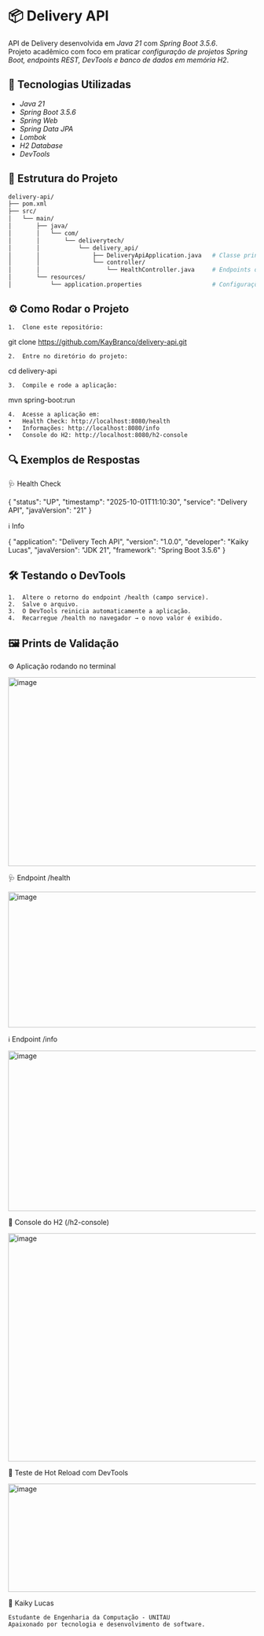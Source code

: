 # 📦 Delivery API

API de Delivery desenvolvida em *Java 21* com *Spring Boot 3.5.6*.  
Projeto acadêmico com foco em praticar *configuração de projetos Spring Boot, endpoints REST, DevTools e banco de dados em memória H2*.



## 🚀 Tecnologias Utilizadas
- *Java 21*
- *Spring Boot 3.5.6*
- *Spring Web*
- *Spring Data JPA*
- *Lombok*
- *H2 Database*
- *DevTools*



## 📂 Estrutura do Projeto

```bash
delivery-api/
├── pom.xml
├── src/
│   └── main/
│       ├── java/
│       │   └── com/
│       │       └── deliverytech/
│       │           └── delivery_api/
│       │               ├── DeliveryApiApplication.java   # Classe principal
│       │               └── controller/
│       │                   └── HealthController.java     # Endpoints de Health e Info
│       └── resources/
│           └── application.properties                    # Configurações da aplicação
```

## ⚙ Como Rodar o Projeto
	1.	Clone este repositório:

git clone https://github.com/KayBranco/delivery-api.git


	2.	Entre no diretório do projeto:

cd delivery-api


	3.	Compile e rode a aplicação:

mvn spring-boot:run


	4.	Acesse a aplicação em:
	•	Health Check: http://localhost:8080/health
	•	Informações: http://localhost:8080/info
	•	Console do H2: http://localhost:8080/h2-console


## 🔍 Exemplos de Respostas

🩺 Health Check

{
  "status": "UP",
  "timestamp": "2025-10-01T11:10:30",
  "service": "Delivery API",
  "javaVersion": "21"
}

ℹ Info

{
  "application": "Delivery Tech API",
  "version": "1.0.0",
  "developer": "Kaiky Lucas",
  "javaVersion": "JDK 21",
  "framework": "Spring Boot 3.5.6"
}

## 🛠 Testando o DevTools

	1.	Altere o retorno do endpoint /health (campo service).
	2.	Salve o arquivo.
	3.	O DevTools reinicia automaticamente a aplicação.
	4.	Recarregue /health no navegador → o novo valor é exibido.



## 🖼 Prints de Validação

⚙ Aplicação rodando no terminal

<img width="706" height="384" alt="image" src="https://github.com/user-attachments/assets/ab4b8de3-a540-4d18-9c81-2e617c2cb4ed" />


🩺 Endpoint /health

<img width="682" height="276" alt="image" src="https://github.com/user-attachments/assets/54dca7c9-984f-43ac-adc7-c87e2e816ef4" />


ℹ Endpoint /info

<img width="668" height="326" alt="image" src="https://github.com/user-attachments/assets/210df263-6a61-4eb9-a502-80e83b3735d3" />


💾 Console do H2 (/h2-console)

<img width="663" height="464" alt="image" src="https://github.com/user-attachments/assets/4445ea78-1a65-49ea-99ec-741e71dcc522" />


🔁 Teste de Hot Reload com DevTools

<img width="663" height="220" alt="image" src="https://github.com/user-attachments/assets/b98714c5-3866-4484-88b4-f91dc51c12da" />





👤 Kaiky Lucas
```
Estudante de Engenharia da Computação - UNITAU
Apaixonado por tecnologia e desenvolvimento de software.
